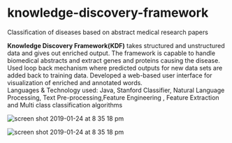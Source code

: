 # knowledge-discovery-framework
Classification of diseases based on abstract medical research papers

**Knowledge Discovery Framework(KDF)** takes structured and unstructured data and gives out enriched output. The framework is capable to handle biomedical abstracts and extract genes and proteins causing the disease. Used loop back mechanism where predicted outputs for new data sets are added back to training data. Developed a web-based user interface for visualization of enriched and annotated words. </br>
Languages & Technology used: Java, Stanford Classifier, Natural Language Processing, Text Pre-processing,Feature Engineering , Feature Extraction and Multi class classification algorithms</br>

![screen shot 2019-01-24 at 8 35 18 pm](https://user-images.githubusercontent.com/12842789/51723812-c6040680-2017-11e9-951a-4444eb64e2f9.png)

![screen shot 2019-01-24 at 8 35 18 pm](https://user-images.githubusercontent.com/12842789/51723860-e8961f80-2017-11e9-9843-87f85b7a2dc0.png)
